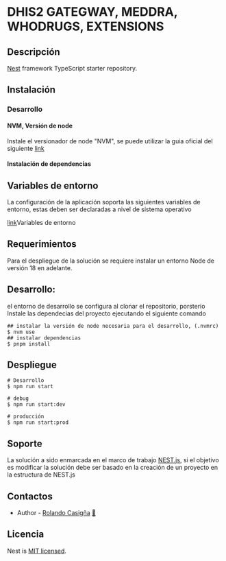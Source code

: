 # DHIS2 GATEGWAY, MEDDRA, WHODRUGS, EXTENSIONS

## Descripción

[Nest](https://github.com/nestjs/nest) framework TypeScript starter repository.

## Instalación

### Desarrollo

#### NVM, Versión de node

Instale el versionador de node "NVM", se puede utilizar la guia oficial del siguiente [link](https://github.com/nvm-sh/nvm)

#### Instalación de dependencias

## Variables de entorno

La configuración de la aplicación soporta las siguientes variables de entorno, estas deben ser declaradas a nivel de sistema operativo

[link](./docs/wiky/variables_entorno.md)Variables de entorno

## Requerimientos

Para el despliegue de la solución se requiere instalar un entorno Node de versión 18 en adelante.

## Desarrollo:

el entorno de desarrollo se configura al clonar el repositorio, porsterio Instale las dependecias del proyecto ejecutando el siguiente comando

```
## instalar la versión de node necesaria para el desarrollo, (.nvmrc)
$ nvm use
## instalar dependencias
$ pnpm install
```

## Despliegue

```
# Desarrollo
$ npm run start

# debug
$ npm run start:dev

# producción
$ npm run start:prod
```

## Soporte

La solución a sido enmarcada en el marco de trabajo [NEST.js](https://nestjs.com/), si el objetivo es modificar la solución debe ser basado en la creación de un proyecto en la estructura de NEST.js

## Contactos

- Author - [Rolando Casigña](https://github.com/rolo1410) [:email:](casignarol@paho.org)

## Licencia

Nest is [MIT licensed](LICENSE).
